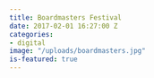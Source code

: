 ```yaml
---
title: Boardmasters Festival
date: 2017-02-01 16:27:00 Z
categories:
- digital
image: "/uploads/boardmasters.jpg"
is-featured: true
---
```


